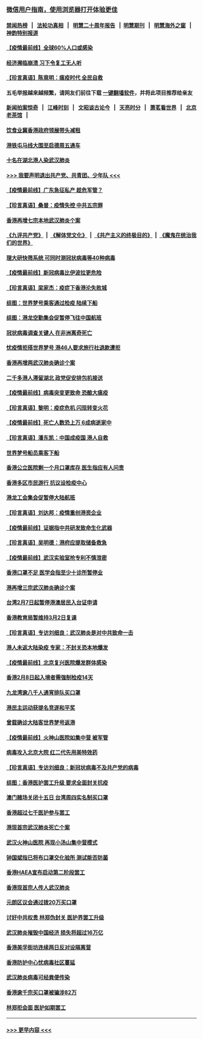 ### [微信用户指南，使用浏览器打开体验更佳](https://github.com/gfw-breaker/banned-news1/blob/master/indexes/wechat-guide.md?t=0)
#### [禁闻热榜](热点新闻.md?t=0)  &nbsp;&nbsp;|&nbsp;&nbsp; [法轮功真相](https://github.com/gfw-breaker/truth/blob/master/README.md?t=0) &nbsp;&nbsp;|&nbsp;&nbsp; [明慧二十周年报告](https://github.com/gfw-breaker/mh-reports/blob/master/README.md?t=0) &nbsp;&nbsp;|&nbsp;&nbsp;[明慧期刊](https://github.com/gfw-breaker/mh-qikan) &nbsp;&nbsp;|&nbsp;&nbsp; [明慧海外之窗](https://github.com/gfw-breaker/mh-news/blob/master/README.md?t=0) &nbsp;&nbsp;|&nbsp;&nbsp; [神韵特别报道](https://github.com/gfw-breaker/mh-news/blob/master/shenyun.md?t=0)
#### [【疫情最前线】全球60%人口或感染](../pages/nsc415/n11866914.md?t=02140744) 
#### [经济濒临崩溃 习下令复工无人听](../pages/nsc415/n11867269.md?t=02140744) 
#### [【珍言真语】陈竟明：瘟疫时代 全民自救](../pages/nsc415/n11866765.md?t=02140744) 
#### 五毛举报越来越频繁，请网友们前往下载 [一键翻墙软件](https://github.com/gfw-breaker/ssr-accounts)，并将此项目推荐给亲友
#### [新闻拍案惊奇](https://github.com/gfw-breaker/banned-news1/blob/master/pages/link4.md) &nbsp;&nbsp;|&nbsp;&nbsp; [江峰时刻](https://github.com/gfw-breaker/banned-news1/blob/master/pages/link4.md) &nbsp;&nbsp;|&nbsp;&nbsp; [文昭谈古论今](https://github.com/gfw-breaker/banned-news1/blob/master/pages/link4.md) &nbsp;&nbsp;|&nbsp;&nbsp; [天亮时分](https://github.com/gfw-breaker/banned-news1/blob/master/pages/link4.md) &nbsp;&nbsp;|&nbsp;&nbsp; [萧茗看世界](https://github.com/gfw-breaker/banned-news1/blob/master/pages/link4.md) &nbsp;&nbsp;|&nbsp;&nbsp; [北京老茶馆](https://github.com/gfw-breaker/banned-news1/blob/master/pages/link4.md) &nbsp;&nbsp;|&nbsp;&nbsp; 
#### [饮食业冀香港政府领展带头减租](../pages/nsc415/n11864876.md?t=02140744) 
#### [港铁屯马线大围至启德周五通车](../pages/nsc415/n11864842.md?t=02140744) 
#### [十名在湖北港人染武汉肺炎](../pages/nsc415/n11864807.md?t=02140744) 
#### [>>> 我要声明退出共产党、共青团、少年队 <<<](https://github.com/begood0513/goodnews/blob/master/quit/letter.md) 
#### [【疫情最前线】广东急征私产 趁危军管？](../pages/nsc415/n11864205.md?t=02140744) 
#### [【珍言真语】桑普：疫情失控 中共五宗罪](../pages/nsc415/n11864157.md?t=02140744) 
#### [香港再增七宗本地武汉肺炎个案](../pages/nsc415/n11862405.md?t=02140744) 
#### [《九评共产党》](https://github.com/begood0513/9ping.md/blob/master/README.md) &nbsp;|&nbsp; [《解体党文化》](../../../../jtdwh.md/blob/master/README.md)  &nbsp;|&nbsp; [《共产主义的终极目的》](../../../../gczydzjmd.md/blob/master/README.md) &nbsp;|&nbsp; [《魔鬼在统治我们的世界》](../../../../mgztzwmdsj.md/blob/master/README.md) 
#### [理大研快筛系统 可同时测冠状病毒等40种病毒](../pages/nsc415/n11862376.md?t=02140744) 
#### [【疫情最前线】新冠病毒比伊波拉更危险](../pages/nsc415/n11862199.md?t=02140744) 
#### [【珍言真语】梁家杰：疫症下香港沦失败城](../pages/nsc415/n11861588.md?t=02140744) 
#### [组图：世界梦号乘客通过检疫 陆续下船](../pages/nsc415/n11858302.md?t=02140744) 
#### [组图：港龙空勤集会促暂停飞往中国航班](../pages/nsc415/n11858190.md?t=02140744) 
#### [冠状病毒调查关键人 在非洲离奇死亡](../pages/nsc415/n11859798.md?t=02140744) 
#### [忧疫情拒搭世界梦号 港46人要求旅行社退款遭拒](../pages/nsc415/n11859849.md?t=02140744) 
#### [香港再增两武汉肺炎确诊个案](../pages/nsc415/n11859833.md?t=02140744) 
#### [二千多港人滞留湖北 政党促安排包机接送](../pages/nsc415/n11859831.md?t=02140744) 
#### [【疫情最前线】病毒突变更致命 恐酿大瘟疫](../pages/nsc415/n11859604.md?t=02140744) 
#### [【珍言真语】黎明：疫症危机 闪现转变火花](../pages/nsc415/n11859199.md?t=02140744) 
#### [【疫情最前线】死亡人数恐上万 6成病逝家中](../pages/nsc415/n11856687.md?t=02140744) 
#### [【珍言真语】潘东凯：中国成疫国 港人自救](../pages/nsc415/n11856962.md?t=02140744) 
#### [世界梦号船员乘客下船](../pages/nsc415/n11856883.md?t=02140744) 
#### [香港公立医院剩一个月口罩库存 医生指应有人问责](../pages/nsc415/n11856875.md?t=02140744) 
#### [香港多区市民游行 抗议设检疫中心](../pages/nsc415/n11856866.md?t=02140744) 
#### [港龙工会集会促暂停大陆航班](../pages/nsc415/n11856840.md?t=02140744) 
#### [【珍言真语】刘达邦：疫情重创港资企业](../pages/nsc415/n11854274.md?t=02140744) 
#### [【疫情最前线】证据指中共研发致命生化武器](../pages/nsc415/n11853087.md?t=02140744) 
#### [【珍言真语】吴明德：港府应提取储备救急](../pages/nsc415/n11852734.md?t=02140744) 
#### [【疫情最前线】武汉实验室抢专利不慎泄密](../pages/nsc415/n11850310.md?t=02140744) 
#### [香港口罩不足 医学会指至少十诊所暂停业](../pages/nsc415/n11850301.md?t=02140744) 
#### [港再增三宗武汉肺炎确诊个案](../pages/nsc415/n11850328.md?t=02140744) 
#### [台湾2月7日起暂停港澳居民入台证申请](../pages/nsc415/n11850304.md?t=02140744) 
#### [香港教育局暂维持3月2日复课](../pages/nsc415/n11850260.md?t=02140744) 
#### [【珍言真语】专访刘细良：武汉肺炎是对中共致命一击](../pages/nsc415/n11849934.md?t=02140744) 
#### [港人未返大陆染疫 专家：不封关恐本地爆发](../pages/nsc415/n11848021.md?t=02140744) 
#### [【疫情最前线】北京复兴医院爆发群体感染](../pages/nsc415/n11847626.md?t=02140744) 
#### [香港2月8日起入境者需强制检疫14天](../pages/nsc415/n11847658.md?t=02140744) 
#### [九龙湾逾八千人通宵排队买口罩](../pages/nsc415/n11847647.md?t=02140744) 
#### [港民主运动获提名竞逐和平奖](../pages/nsc415/n11847633.md?t=02140744) 
#### [曾载确诊大陆客世界梦号返港](../pages/nsc415/n11847608.md?t=02140744) 
#### [【疫情最前线】火神山医院如集中营 被军管](../pages/nsc415/n11847524.md?t=02140744) 
#### [病毒攻入北京大院 红二代先用美特效药](../pages/nsc415/n11847427.md?t=02140744) 
#### [【珍言真语】专访刘细良：新冠状病毒不及共产党的病毒](../pages/nsc415/n11847164.md?t=02140744) 
#### [组图：香港医护罢工升级 要求全面封关抗疫](../pages/nsc415/n11844107.md?t=02140744) 
#### [澳门赌场关闭十五日 台湾周四实名制买口罩](../pages/nsc415/n11845083.md?t=02140744) 
#### [香港超过七千医护参与罢工](../pages/nsc415/n11845051.md?t=02140744) 
#### [港现首宗武汉肺炎死亡个案](../pages/nsc415/n11844998.md?t=02140744) 
#### [武汉火神山医院 再现小汤山集中营模式](../pages/nsc415/n11844763.md?t=02140744) 
#### [钟国斌指已将布口罩交化验所 测试能否防菌](../pages/nsc415/n11842783.md?t=02140744) 
#### [香港HAEA宣布启动第二阶段罢工](../pages/nsc415/n11842723.md?t=02140744) 
#### [香港现首宗人传人武汉肺炎](../pages/nsc415/n11842766.md?t=02140744) 
#### [元朗区议会通过拨20万买口罩](../pages/nsc415/n11842754.md?t=02140744) 
#### [讨好中共权贵 林郑伪封关 医护界罢工升级](../pages/nsc415/n11842359.md?t=02140744) 
#### [武汉肺炎摧毁中国经济 损失将超过16万亿](../pages/nsc415/n11839723.md?t=02140744) 
#### [香港美孚街坊连续两日反对设隔离营](../pages/nsc415/n11839962.md?t=02140744) 
#### [香港防护中心忧病毒社区蔓延](../pages/nsc415/n11839933.md?t=02140744) 
#### [武汉肺炎病毒可经粪便传染](../pages/nsc415/n11839939.md?t=02140744) 
#### [香港逾千宗买口罩被骗涉82万](../pages/nsc415/n11839914.md?t=02140744) 
#### [林郑拒会面 医护如期罢工](../pages/nsc415/n11839892.md?t=02140744) 

----
#### [ >>> 更早内容 <<< ](../indexes/nsc415-earlier.md)
